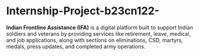 # Internship-Project-b23cn122-
**Indian Frontline Assistance (IFA)** is a digital platform built to support Indian soldiers and veterans by providing services like retirement, leave, medical, and job applications, along with sections on eliminations, CSD, martyrs, medals, press updates, and completed army operations.
